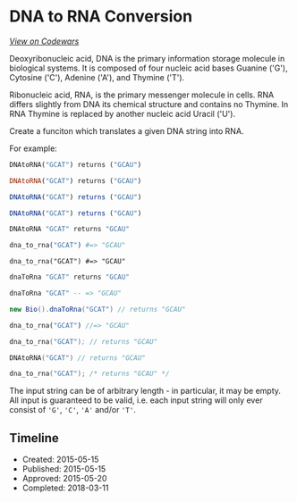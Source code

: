 # DNA to RNA Conversion
[*View on Codewars*](https://www.codewars.com/kata/dna-to-rna-conversion)

Deoxyribonucleic acid, DNA is the primary information storage molecule in biological systems. It is composed of four nucleic acid bases Guanine ('G'), Cytosine ('C'), Adenine ('A'), and Thymine ('T'). 

Ribonucleic acid, RNA, is the primary messenger molecule in cells. RNA differs slightly from DNA its chemical structure and contains no Thymine. In RNA Thymine is replaced by another nucleic acid Uracil ('U').

Create a funciton which translates a given DNA string into RNA.

For example:
```python
DNAtoRNA("GCAT") returns ("GCAU")
```
```ruby
DNAtoRNA("GCAT") returns ("GCAU")
```
```javascript
DNAtoRNA("GCAT") returns ("GCAU")
```
```typescript
DNAtoRNA("GCAT") returns ("GCAU")
```
```coffeescript
DNAtoRNA "GCAT" returns "GCAU"
```
```elixir
dna_to_rna("GCAT") #=> "GCAU"
```
```crystal
dna_to_rna("GCAT") #=> "GCAU"
```
```haskell
dnaToRna "GCAT" returns "GCAU"
```
```purescript
dnaToRna "GCAT" -- => "GCAU"
```
```java
new Bio().dnaToRna("GCAT") // returns "GCAU"
```
```rust
dna_to_rna("GCAT") //=> "GCAU"
```
```nasm
dna_to_rna("GCAT"); // returns "GCAU"
```
```go
DNAtoRNA("GCAT") // returns "GCAU"
```
```c
dna_to_rna("GCAT"); /* returns "GCAU" */
```

The input string can be of arbitrary length - in particular, it may be empty.  All input is guaranteed to be valid, i.e. each input string will only ever consist of `'G'`, `'C'`, `'A'` and/or `'T'`.


## Timeline
- Created: 2015-05-15
- Published: 2015-05-15
- Approved: 2015-05-20
- Completed: 2018-03-11